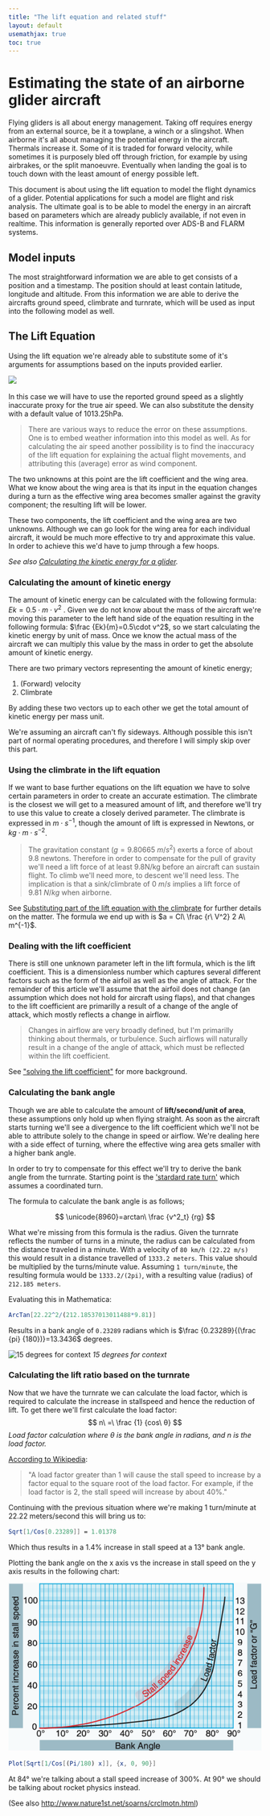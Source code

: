 ```yaml
---
title: "The lift equation and related stuff"
layout: default
usemathjax: true
toc: true
---
```


# Estimating the state of an airborne glider aircraft
Flying gliders is all about energy management. Taking off requires energy from an external source, be it a towplane, a winch or a slingshot. When airborne it's all about managing the potential energy in the aircraft. Thermals increase it. Some of it is traded for forward velocity, while sometimes it is purposely bled off through friction, for example by using airbrakes, or the split manoeuvre. Eventually when landing the goal is to touch down with the least amount of energy possible left. 

This document is about using the lift equation to model the flight dynamics of a glider. Potential applications for such a model are flight and risk analysis. The ultimate goal is to be able to model the energy in an aircraft based on parameters which are already publicly available, if not even in realtime. This information is generally reported over ADS-B and FLARM systems.

## Model inputs
The most straightforward information we are able to get consists of a position and a timestamp. The position should at least contain latitude, longitude and altitude. From this information we are able to derive the aircrafts ground speed, climbrate and turnrate, which will be used as input into the following model as well.

## The Lift Equation
Using the lift equation we're already able to substitute some of it's arguments for assumptions based on the inputs provided earlier.

![](https://www.grc.nasa.gov/www/k-12/airplane/Images/lifteq.gif)

In this case we will have to use the reported ground speed as a slightly inaccurate proxy for the true air speed. We can also substitute the density with a default value of 1013.25hPa.

> There are various ways to reduce the error on these assumptions. One is to embed weather information into this model as well. As for calculating the air speed another possibility is to find the inaccuracy of the lift equation for explaining the actual flight movements, and attributing this (average) error as wind component.

The two unknowns at this point are the lift coefficient and the wing area. What we know about the wing area is that its input in the equation changes during a turn as the effective wing area becomes smaller against the gravity component; the resulting lift will be lower.

These two components, the lift coefficient and the wing area are two unknowns. Although we can go look for the wing area for each individual aircraft, it would be much more effective to try and approximate this value. In order to achieve this we'd have to jump through a few hoops.

*See also [Calculating the kinetic energy for a glider](./kinetic-energy).*


### Calculating the amount of kinetic energy
The amount of kinetic energy can be calculated with the following formula: $Ek = 0.5\cdot m \cdot v^2$ . Given we do not know about the mass of the aircraft we're moving this parameter to the left hand side of the equation resulting in the following formula: $\frac {Ek}{m}=0.5\cdot v^2$, so we start calculating the kinetic energy by unit of mass. Once we know the actual mass of the aircraft we can multiply this value by the mass in order to get the absolute amount of kinetic energy.

There are two primary vectors representing the amount of kinetic energy;
1. (Forward) velocity
2. Climbrate

By adding these two vectors up to each other we get the total amount of kinetic energy per mass unit.

We're assuming an aircraft can't fly sideways. Although possible this isn't part of normal operating procedures, and therefore I will simply skip over this part.

### Using the climbrate in the lift equation
If we want to base further equations on the lift equation we have to solve certain parameters in order to create an accurate estimation. The climbrate is the closest we will get to a measured amount of lift, and therefore we'll try to use this value to create a closely derived parameter. The climbrate is expressed in $m\cdot s^{-1}$, though the amount of lift is expressed in Newtons, or $kg\cdot m\cdot s^{-2}$.

> The gravitation constant ($g=9.80665\ m/s^2$) exerts a force of about 9.8 newtons. Therefore in order to compensate for the pull of gravity we'll need a lift force of at least 9.8N/kg before an aircraft can sustain flight. To climb we'll need more, to descent we'll need less.
> The implication is that a sink/climbrate of $0\ m/s$ implies a lift force of $9.81\ N/kg$ when airborne.

See [Substituting part of the lift equation with the climbrate](./using-climbrate-in-the-lift-equation) for further details on the matter. The formula we end up with is $a = Cl\ \frac {r\ V^2} 2 A\ m^{-1}$.


### Dealing with the lift coefficient
There is still one unknown parameter left in the lift formula, which is the lift coefficient. This is a dimensionless number which captures several different factors such as the form of the airfoil as well as the angle of attack. For the remainder of this article we'll assume that the airfoil does not change (an assumption which does not hold for aircraft using flaps), and that changes to the lift coefficient are primarilly a result of a change of the angle of attack, which mostly reflects a change in airflow.

> Changes in airflow are very broadly defined, but I'm primarilly thinking about thermals, or turbulence. Such airflows will naturally result in a change of the angle of attack, which must be reflected within the lift coefficient.

See ["solving the lift coefficient"](./solving-the-lift-coefficient) for more background.

### Calculating the bank angle
Though we are able to calculate the amount of **lift/second/unit of area**, these assumptions only hold up when flying straight. As soon as the aircraft starts turning we'll see a divergence to the lift coefficient which we'll not be able to attribute solely to the change in speed or airflow. We're dealing here with a side effect of turning, where the effective wing area gets smaller with a higher bank angle.

In order to try to compensate for this effect we'll try to derive the bank angle from the turnrate. Starting point is the ['stardard rate turn'](https://en.wikipedia.org/wiki/Standard_rate_turn#Angle_of_bank_formula) which assumes a coordinated turn.

The formula to calculate the bank angle is as follows;

$$
\unicode{8960}=arctan\ \frac {v^2_t} {rg}
$$

What we're missing from this formula is the radius. Given the turnrate reflects the number of turns in a minute, the radius can be calculated from the distance traveled in a minute. With a velocity of `80 km/h (22.22 m/s)` this would result in a distance travelled of `1333.2 meters`. This value should be multiplied by the turns/minute value. Assuming `1 turn/minute`, the resulting formula would be `1333.2/(2pi)`, with a resulting value (radius) of `212.185 meters`.

Evaluating this in Mathematica:

```mathematica
ArcTan[22.22^2/(212.18537013011488*9.81)]
```

Results in a bank angle of `0.23289` radians which is $\frac {0.23289}{(\frac {pi} {180})}=13.3436$ degrees.

![15 degrees for context](https://i.pinimg.com/originals/fe/d3/74/fed3749e4094bf462db9abaad7e40bb5.gif)
*15 degrees for context*

### Calculating the lift ratio based on the turnrate
Now that we have the turnrate we can calculate the load factor, which is required to calculate the increase in stallspeed and hence the reduction of lift. To get there we'll first calculate the load factor:
$$
n\ =\ \frac {1} {cos\ θ}
$$
*Load factor calculation where θ is the bank angle in radians, and n is the load factor.*

[According to Wikipedia](https://en.wikipedia.org/wiki/Load_factor_(aeronautics)):

> "A load factor greater than 1 will cause the stall speed to increase by a factor equal to the square root of the load factor. For example, if the load factor is 2, the stall speed will increase by about 40%."

Continuing with the previous situation where we're making 1 turn/minute at 22.22 meters/second this will bring us to:

```mathematica
Sqrt[1/Cos[0.23289]] = 1.01378
```

Which thus results in a 1.4% increase in stall speed at a 13° bank angle.

Plotting the bank angle on the x axis vs the increase in stall speed on the y axis results in the following chart:

![Chart showing the bank angle (x axis) vs the increase in stall speed](./bank-angle-vs-stall-speed.png)

```mathematica
Plot[Sqrt[1/Cos[(Pi/180) x]], {x, 0, 90}]
```

At 84° we're talking about a stall speed increase of 300%. At 90° we should be talking about rocket physics instead.

(See also http://www.nature1st.net/soarns/crclmotn.html)
